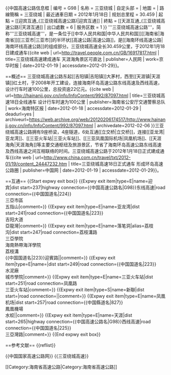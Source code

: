 {{中国高速公路信息框
| 编号 = G98
| 名称 = 三亚绕城
| 自定头部 = 
| 地圖 = 
| 路線簡稱 = 三亚绕城
| 最近通車日期 = 2012年1月18日
| 规划总里程 = 30.459
| 起點 = [[迎宾互通_(三亚绕城高速公路)|迎宾互通]]
| 終點 = [[天涯互通_(三亚绕城高速公路)|天涯互通]]
| 出口處數 = 6
| 服务区数 = 1
}}
'''三亚绕城高速公路'''，简称'''三亚绕城高速'''，是一条位于[[中华人民共和国|中华人民共和国]][[海南省|海南省]][[三亚市|三亚市]]的半环状[[高速公路|高速公路]]，是[[海南环线高速公路|海南环线高速公路]]的组成部分。三亚绕城高速全长30.459公里，于2012年1月18日建成通车<ref name="people">{{cite web | url=http://travel.people.com.cn/GB/16917817.html | title=三亚绕城高速建成通车 天涯海角景区可直达 | publisher=人民网 | work=京华时报 | date=2012-01-19 | accessdate=2012-01-29}}</ref>。

==概述==
三亚绕城高速公路东起[[吉阳镇|吉阳镇]]大茅村，西至[[天涯镇|天涯镇]]红土村，于2008年开工建设，连接海南环岛高速公路东线高速及西线高速，设计行车时速100公里，总投资逾22亿元。<ref name="people" /><ref name="hnjjgov">{{cite web | url=http://hainanjj.gov.cn/info/InfoContent/992/87097.html | title=三亚绕城高速18日全线通车 设计行车时速为100公里 | publisher=海南省公安厅交通警察总队 | work=海南特区报 | date=2012-01-18 | accessdate=2012-01-29 | deadurl=yes | archiveurl=https://web.archive.org/web/20120206174517/http://www.hainanjj.gov.cn/info/InfoContent/992/87097.html | archivedate=2012-02-06 }}</ref>三亚绕城高速公路拥有9座桥梁，4座隧道，6处互通[[立交桥|立交桥]]，连接[[亚龙湾|亚龙湾]]、[[三亚火车站|三亚火车站]]、[[三亚凤凰国际机场|凤凰机场]]、[[天涯海角|天涯海角]]等主要交通枢纽及旅游景区，节省了海南环岛高速公路东线高速及西线高速之间互相联络的时间。<ref name="hnn" />三亚绕城高速公路于2012年1月18日正式建成通车<ref name="chinacom">{{cite web | url=http://www.china.com.cn/travel/txt/2012-01/19/content_24447232.htm | title=三亚绕城高速18日正式通车 形成环岛高速公路圈 | publisher=中国网 | date=2012-01-19 | accessdate=2012-01-29}}</ref>。

==互通==
{{Start expwy exit box}}
{{Expwy exit item|type=E|name=迎宾|dist start=237|highway connection={{中国高速公路名|G98}}东线高速|road connection={{中国国道名|224}}<br>三亞市區<br>五指山|comment=}}
{{Expwy exit item|type=E|name=亚龙湾|dist start=241|road connection={{中国国道名|223}}<br>吉阳大道<br>亞龍灣|comment=}}
{{Expwy exit item|type=E|name=落笔洞|alias=荔枝沟|dist start=247|road connection=荔枝溝路<br>三亞學院<br>海南熱帶海洋學院<br>荔枝溝<br>{{中国国道名|223}}迎賓路||comment=}}
{{Expwy exit item|type=E|name=|dist start=249|road connection={{中国国道名|223}}<br>水泥廠<br>城市學院|comment=}}
{{Expwy exit item|type=E|name=三亚火车站|dist start=251|road connection=凤凰路<br>三亚火车站|comment=}}
{{Expwy exit item|type=S|name=新聯|dist start=|road connection=||comment=}}
{{Expwy exit item|type=E|name=凤凰机场|dist start=257|road connection={{中国縣道名|827}}<br>鳳凰機場<br>水蛟||comment=}}
{{Expwy exit item|type=E|name=天涯|dist start=265|highway connection={{中国高速公路名|G98}}西线高速|road connection={{中国国道名|225}}<br>三亞灣路|comment=}}
{{End expwy exit box}}

==参考文献==
{{reflist}}

{{中国国家高速公路网}}
{{三亚绕城高速}}

[[Category:海南省高速公路|Category:海南省高速公路]]
